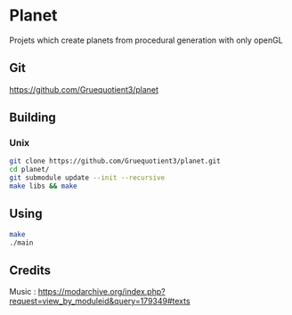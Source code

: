 # Planet

Projets which create planets from procedural generation with only openGL

## Git
https://github.com/Gruequotient3/planet

## Building 

### Unix

```bash
git clone https://github.com/Gruequotient3/planet.git
cd planet/
git submodule update --init --recursive 
make libs && make
```

## Using

```bash
make
./main
```

## Credits
Music : https://modarchive.org/index.php?request=view_by_moduleid&query=179349#texts

